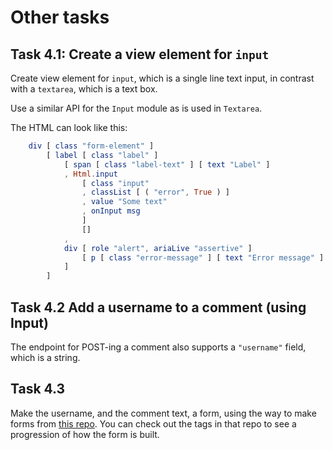 # Other tasks

## Task 4.1: Create a view element for `input`

Create view element for `input`, which is a single line text input,
in contrast with a `textarea`, which is a text box.

Use a similar API for the `Input` module as is used in `Textarea`.

The HTML can look like this:

```elm
    div [ class "form-element" ]
        [ label [ class "label" ]
            [ span [ class "label-text" ] [ text "Label" ]
            , Html.input
                [ class "input"
                , classList [ ( "error", True ) ]
                , value "Some text"
                , onInput msg
                ]
                []
            ,
            div [ role "alert", ariaLive "assertive" ]
                [ p [ class "error-message" ] [ text "Error message" ] ]
            ]
        ]
```

## Task 4.2 Add a username to a comment (using Input)

The endpoint for POST-ing a comment also supports a `"username"` field,
which is a string.

## Task 4.3

Make the username, and the comment text, a form,
using the way to make forms from [this repo](https://github.com/akselw/elm-skjema-demo/tags).
You can check out the tags in that repo to see a progression of how the form is built.
